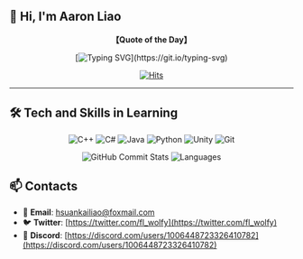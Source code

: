 ## 👋 Hi, I'm Aaron Liao

<div align="center">
  
**【Quote of the Day】**

[![Typing SVG](https://readme-typing-svg.herokuapp.com?font=Fira+Code&weight=60&height=45&pause=3000&color=7C5DF7&background=FFFFFF00&center=true&vCenter=true&width=600&lines=%3B%22You%20found%20a%20reason%20to%20do%20battle%2C%20right%3F%20You%27re%20determined%20not%20to%20run%20away%3F%20Then%20you%27re%20doing%20all%20you%20can%20do.%20And%20the%20only%20thing%20left%20is%20to%20run%20with%20it%20as%20hard%20as%20you%20can.%22%20---%20Kyoko%20Sakura%3B%22If%20anyone%20tells%20me%20it%27s%20a%20mistake%20to%20have%20hope%2C%20well%20then%2C%20I%27ll%20just%20tell%20them%20they%27re%20wrong.%20And%20I%27ll%20keep%20telling%20them%20until%20they%20believe.%20No%20matter%20how%20many%20times%20it%20takes.%22%20---%20Madoka%20Kaname%3B;)](https://git.io/typing-svg)

[![Hits](https://hits.seeyoufarm.com/api/count/incr/badge.svg?url=https%3A%2F%2Fgithub.com%2FFLwolfy&count_bg=%2373C9E8&title_bg=%2336BCF7&icon=github.svg&icon_color=%23FFFFFF&title=Visitors&edge_flat=false)](https://github.com/FLwolfy)

</div>

---

## 🛠 Tech and Skills in Learning
<div align="center">

![C++](https://img.shields.io/badge/-C++-00599C?style=flat&logo=cplusplus&logoColor=white)
![C#](https://img.shields.io/badge/-C%23-239120?style=flat&logo=csharp&logoColor=white)
![Java](https://img.shields.io/badge/-Java-007396?style=flat&logo=java&logoColor=white)
![Python](https://img.shields.io/badge/-Python-3776AB?style=flat&logo=python&logoColor=white)
![Unity](https://img.shields.io/badge/-Unity-000000?style=flat&logo=unity&logoColor=white)
![Git](https://img.shields.io/badge/-Git-F05032?style=flat&logo=git&logoColor=white)

![GitHub Commit Stats](https://github-readme-stats.vercel.app/api?username=FLwolfy&count_private=true&show_icons=true&hide_title=true&hide=prs&theme=tokyonight)
![Languages](https://github-readme-stats.vercel.app/api/top-langs/?username=FLwolfy&layout=compact&theme=tokyonight)

</div>

## 📫 Contacts

- 📧 **Email**: [hsuankailiao@foxmail.com](mailto:hsuankailiao@foxmail.com)
- 🐦 **Twitter**: [https://twitter.com/fl_wolfy](https://twitter.com/fl_wolfy)
- 💬 **Discord**: [https://discord.com/users/1006448723326410782](https://discord.com/users/1006448723326410782)

